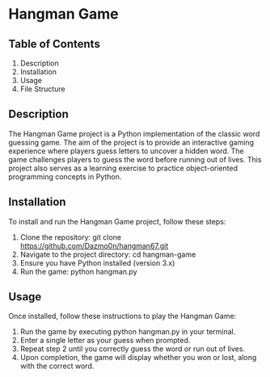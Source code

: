 # Hangman Game

## Table of Contents

1. Description
2. Installation
3. Usage
4. File Structure

## Description

The Hangman Game project is a Python implementation of the classic word guessing game. The aim of the project is to provide an interactive gaming experience where players guess letters to uncover a hidden word. The game challenges players to guess the word before running out of lives. This project also serves as a learning exercise to practice object-oriented programming concepts in Python.

## Installation

To install and run the Hangman Game project, follow these steps:

1. Clone the repository: git clone https://github.com/Dazmo0n/hangman67.git
2. Navigate to the project directory: cd hangman-game
3. Ensure you have Python installed (version 3.x)
4. Run the game: python hangman.py

## Usage

Once installed, follow these instructions to play the Hangman Game:

1. Run the game by executing python hangman.py in your terminal.
2. Enter a single letter as your guess when prompted.
3. Repeat step 2 until you correctly guess the word or run out of lives.
4. Upon completion, the game will display whether you won or lost, along with the correct word.
